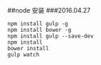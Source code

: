##node 安装
###2016.04.27
```
npm install gulp -g
npm install bower -g
npm install gulp --save-dev
npm install
bower install
gulp watch
```